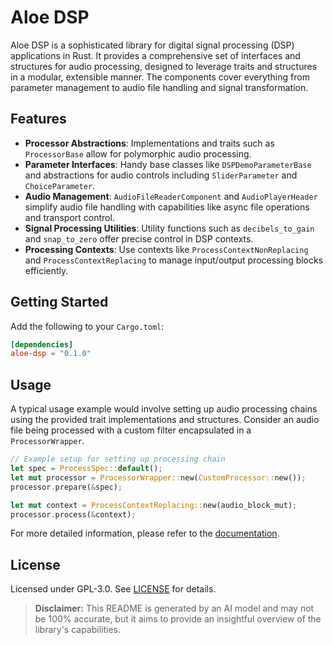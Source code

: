 # Aloe DSP

Aloe DSP is a sophisticated library for digital signal processing (DSP) applications in Rust. It provides a comprehensive set of interfaces and structures for audio processing, designed to leverage traits and structures in a modular, extensible manner. The components cover everything from parameter management to audio file handling and signal transformation.

## Features
- **Processor Abstractions**: Implementations and traits such as `ProcessorBase` allow for polymorphic audio processing.
- **Parameter Interfaces**: Handy base classes like `DSPDemoParameterBase` and abstractions for audio controls including `SliderParameter` and `ChoiceParameter`.
- **Audio Management**: `AudioFileReaderComponent` and `AudioPlayerHeader` simplify audio file handling with capabilities like async file operations and transport control.
- **Signal Processing Utilities**: Utility functions such as `decibels_to_gain` and `snap_to_zero` offer precise control in DSP contexts.
- **Processing Contexts**: Use contexts like `ProcessContextNonReplacing` and `ProcessContextReplacing` to manage input/output processing blocks efficiently.

## Getting Started
Add the following to your `Cargo.toml`:
```toml
[dependencies]
aloe-dsp = "0.1.0"
```

## Usage
A typical usage example would involve setting up audio processing chains using the provided trait implementations and structures. Consider an audio file being processed with a custom filter encapsulated in a `ProcessorWrapper`.

```rust
// Example setup for setting up processing chain
let spec = ProcessSpec::default();
let mut processor = ProcessorWrapper::new(CustomProcessor::new());
processor.prepare(&spec);

let mut context = ProcessContextReplacing::new(audio_block_mut);
processor.process(&context);
```

For more detailed information, please refer to the [documentation](https://github.com/klebs6/aloe-rs).

## License
Licensed under GPL-3.0. See [LICENSE](https://github.com/klebs6/aloe-rs/blob/main/LICENSE) for details.

> **Disclaimer:** This README is generated by an AI model and may not be 100% accurate, but it aims to provide an insightful overview of the library's capabilities.